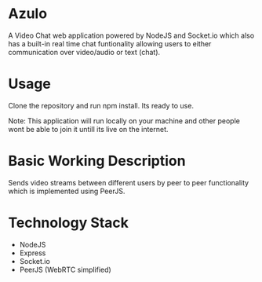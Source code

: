 # Azulo
A Video Chat web application powered by NodeJS and Socket.io which also has a built-in real time chat funtionality allowing users to either communication over video/audio or text (chat).

# Usage
Clone the repository and run npm install.
Its ready to use.

Note: This application will run locally on your machine and other people wont be able to join it untill its live on the internet.

# Basic Working Description
Sends video streams between different users by peer to peer functionality which is implemented using PeerJS.

# Technology Stack
 - NodeJS
 - Express
 - Socket.io
 - PeerJS (WebRTC simplified)
